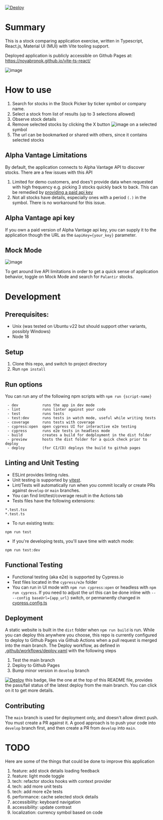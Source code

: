 [![Deploy](https://github.com/Noyabronok/vite-ts-react/actions/workflows/deploy.yaml/badge.svg?branch=main)](https://github.com/Noyabronok/vite-ts-react/actions/workflows/deploy.yaml)

# Summary

This is a stock comparing application exercise, written in Typescript, React.js,  Material UI (MUI) with Vite tooling support.

Deployed application is publicly accessible on Github Pages at:  
https://noyabronok.github.io/vite-ts-react/

![image](https://user-images.githubusercontent.com/1195319/220213451-61d8f905-7c62-451a-8205-e0b823bcff64.png)

# How to use

1. Search for stocks in the Stock Picker by ticker symbol or company name.
1. Select a stock from list of results (up to 3 selections allowed)
1. Observe stock details
1. Remove selected stocks by clicking the X button ![image](https://user-images.githubusercontent.com/1195319/219965605-33bc6cf8-0ea9-4f4b-964d-5ac22eb37328.png)
 on a selected symbol
1. The url can be bookmarked or shared with others, since it contains selected stocks

## Alpha Vantage Limitations
By default, the application connects to Alpha Vantage API to discover stocks.  There are a few issues with this API

1. Limited for demo customers, and does't provide data when requested with high frequency e.g. picking 3 stocks quickly back to back.  This can be remedied by [providing a paid api key](#alpha-vantage-api-key)
1. Not all stocks have details, especially ones with a period `(.)` in the symbol.  There is no workaround for this issue.

## Alpha Vantage api key
If you own a paid version of Alpha Vantage api key, you can supply it to the application though the URL as the `&apiKey={your_key}` parameter.

## Mock Mode

![image](https://user-images.githubusercontent.com/1195319/219965648-1a327121-b1b9-4eb3-a38a-07934231de73.png)

To get around live API limitations in order to get a quick sense of application behavior, toggle on Mock Mode and search for `Palantir` stocks.

# Development
## Prerequisites: 
- Unix (was tested on Ubuntu v22 but should support other variants, possibly Windows)
- Node 18

## Setup
1. Clone this repo, and switch to project directory
1. Run `npm install`

## Run options
You can run any of the following npm scripts with `npm run {script-name}`  
```
 - dev           runs the app in dev mode
 - lint          runs linter against your code
 - test          runs tests
 - test:dev      runs tests in watch mode, useful while writing tests
 - coverage      runs tests with coverage
 - cypress:open  open cypress UI for interactive e2e testing
 - cypress       runs e2e tests in headless mode
 - build         creates a build for dedployment in the dist folder
 - preview       hosts the dist folder for a quick check prior to deploy
 - deploy        (for CI/CD) deploys the build to github pages 
```

## Linting and Unit Testing
- ESLint provides linting rules.
- Unit testing is supported by [vitest](https://vitest.dev/).  
- Lint/Tests will automatically run when you commit locally or create PRs against `develop` or `main` branches.  
- You can find lint/test/coverage result in the Actions tab
- Tests files have the following extensions:  
 ```
 *.test.tsx
 *.test.ts
 ```

- To run existing tests:
```
npm run test
```
- If you're developing tests, you'll save time with watch mode:
```
npm run test:dev
```

## Functional Testing

- Functional testing (aka e2e) is supported by Cypress.io
- Test files located in the `cypress/e2e` folder
- You can run in UI mode with `npm run cypress:open` or headless with `npm run cypress`.  If you need to adjust the url this can be done inline with `-- --config baseUrl={app_url}` switch, or permanently changed in [cypress.config.ts](cypress.config.ts)

## Deployment
A static website is built in the `dist` folder when `npm run build` is run.  While you can deploy this anywhere you choose, this repo is currently configured to deploy to Github Pages via Github Actions when a pull request is merged into the main branch.  The Deploy workflow, as defined in [.github/workflows/deploy.yaml](.github/workflows/deploy.yaml) with the following steps
1. Test the main branch  
1. Deploy to Github Pages  
1. Bump minor version in `develop` branch

[![Deploy](https://github.com/Noyabronok/vite-ts-react/actions/workflows/deploy.yaml/badge.svg?branch=main)](https://github.com/Noyabronok/vite-ts-react/actions/workflows/deploy.yaml) this badge, like the one at the top of this README file, provides the pass/fail status of the latest deploy from the main branch.  You can click on it to get more details.

## Contributing
The `main` branch is used for deployment only, and doesn't allow direct push.  You must create a PR against it.  A good approach is to push your code into `develop` branch first, and then create a PR from `develop` into `main`.

# TODO
Here are some of the things that could be done to improve this application
1. feature: add stock details loading feedback
1. feature: light mode toggle
1. tech: refactor stocks hooks with context provider
1. tech: add more unit tests
1. tech: add more e2e tests
1. performance: cache selected stock details
1. accessibility: keyboard navigation
1. accessibility: update contrast
1. localization: currency symbol based on code

